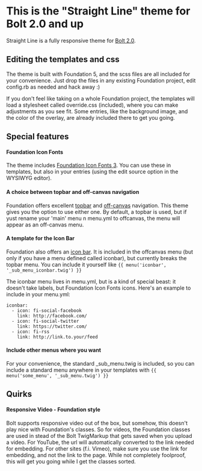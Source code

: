 # This is the "Straight Line" theme for Bolt 2.0 and up

Straight Line is a fully responsive theme for [Bolt 2.0](http://bolt.cm).



## Editing the templates and css

The theme is built with Foundation 5, and the scss files are all included for your convenience. Just drop the files in any existing Foundation project, edit config.rb as needed and hack away :)

If you don't feel like taking on a whole Foundation project, the templates will load a stylesheet called override.css (included), where you can make adjustments as you see fit. Some entries, like the background image, and the color of the overlay, are already included there to get you going.



## Special features

#### Foundation Icon Fonts

The theme includes [Foundation Icon Fonts 3](http://zurb.com/playground/foundation-icon-fonts-3). You can use these in templates, but also in your entries (using the edit source option in the WYSIWYG editor).

#### A choice between topbar and off-canvas navigation

Foundation offers excellent [topbar](http://foundation.zurb.com/docs/components/topbar.html) and [off-canvas](http://foundation.zurb.com/docs/components/offcanvas.html) navigation. This theme gives you the option to use either one. By default, a topbar is used, but if yust rename your 'main' menu n menu.yml to offcanvas,   the menu will appear as an off-canvas menu.

#### A template for the Icon Bar

Foundation also offers an [icon bar](http://foundation.zurb.com/docs/components/iconbar.html). It is included in the offcanvas menu (but only if you have a menu defined called iconbar), but currently breaks the topbar menu. You can include it yourself like ```{{ menu('iconbar', '_sub_menu_iconbar.twig') }}```

The iconbar menu lives in menu.yml, but is a kind of special beast: it doesn't take labels, but Foundation Icon Fonts icons. Here's an example to include in your menu.yml:

```
iconbar:
  - icon: fi-social-facebook
    link: http://facebook.com/
  - icon: fi-social-twitter
    link: https://twitter.com/
  - icon: fi-rss
    link: http://link.to.your/feed
```

#### Include other menus where you want

For your convenience, the standard _sub_menu.twig is included, so you can include a standard menu anywhere in your templates with ```{{ menu('some_menu', '_sub_menu.twig') }}```

## Quirks

#### Responsive Video - Foundation style

Bolt supports responsive video out of the box, but somehow, this doesn't play nice with Foundation's classes. So for videos, the Foundation classes are used in stead of the Bolt TwigMarkup that gets saved when you upload a video.
For YouTube, the url will automatically converted to the link needed for embedding. For other sites (f.i. Vimeo), make sure you use the link for embedding, and not the link to the page. While not completely foolproof, this will get you going while I get the classes sorted.